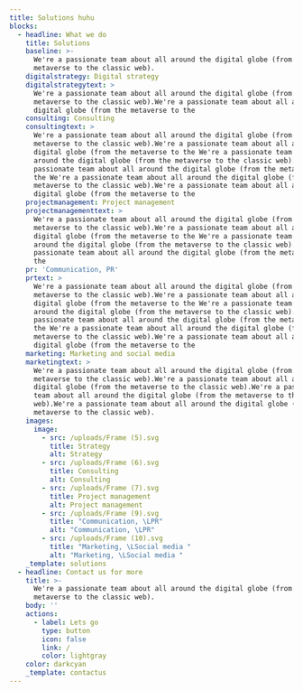 ```yaml
---
title: Solutions huhu
blocks:
  - headline: What we do
    title: Solutions
    baseline: >-
      We're a passionate team about all around the digital globe (from the
      metaverse to the classic web).
    digitalstrategy: Digital strategy
    digitalstrategytext: >
      We're a passionate team about all around the digital globe (from the
      metaverse to the classic web).We're a passionate team about all around the
      digital globe (from the metaverse to the
    consulting: Consulting
    consultingtext: >
      We're a passionate team about all around the digital globe (from the
      metaverse to the classic web).We're a passionate team about all around the
      digital globe (from the metaverse to the We're a passionate team about all
      around the digital globe (from the metaverse to the classic web).We're a
      passionate team about all around the digital globe (from the metaverse to
      the We're a passionate team about all around the digital globe (from the
      metaverse to the classic web).We're a passionate team about all around the
      digital globe (from the metaverse to the
    projectmanagement: Project management
    projectmanagementtext: >
      We're a passionate team about all around the digital globe (from the
      metaverse to the classic web).We're a passionate team about all around the
      digital globe (from the metaverse to the We're a passionate team about all
      around the digital globe (from the metaverse to the classic web).We're a
      passionate team about all around the digital globe (from the metaverse to
      the
    pr: 'Communication, PR'
    prtext: >
      We're a passionate team about all around the digital globe (from the
      metaverse to the classic web).We're a passionate team about all around the
      digital globe (from the metaverse to the We're a passionate team about all
      around the digital globe (from the metaverse to the classic web).We're a
      passionate team about all around the digital globe (from the metaverse to
      the We're a passionate team about all around the digital globe (from the
      metaverse to the classic web).We're a passionate team about all around the
      digital globe (from the metaverse to the
    marketing: Marketing and social media
    marketingtext: >
      We're a passionate team about all around the digital globe (from the
      metaverse to the classic web).We're a passionate team about all around the
      digital globe (from the metaverse to the classic web).We're a passionate
      team about all around the digital globe (from the metaverse to the classic
      web).We're a passionate team about all around the digital globe (from the
      metaverse to the classic web).
    images:
      image:
        - src: /uploads/Frame (5).svg
          title: Strategy
          alt: Strategy
        - src: /uploads/Frame (6).svg
          title: Consulting
          alt: Consulting
        - src: /uploads/Frame (7).svg
          title: Project management
          alt: Project management
        - src: /uploads/Frame (9).svg
          title: "Communication, \LPR"
          alt: "Communication, \LPR"
        - src: /uploads/Frame (10).svg
          title: "Marketing, \LSocial media "
          alt: "Marketing, \LSocial media "
    _template: solutions
  - headline: Contact us for more
    title: >-
      We're a passionate team about all around the digital globe (from the
      metaverse to the classic web).
    body: ''
    actions:
      - label: Lets go
        type: button
        icon: false
        link: /
        color: lightgray
    color: darkcyan
    _template: contactus
---
```






































